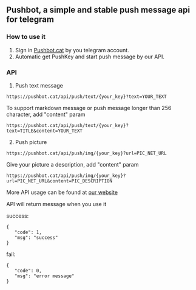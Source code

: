 ## Pushbot, a simple and stable push message api for telegram
### How to use it
1. Sign in [Pushbot.cat](https://pushbot.cat/) by you telegram account.
2. Automatic get PushKey and start push message by our API.

### API
1. Push text message
```
https://pushbot.cat/api/push/text/{your_key}?text=YOUR_TEXT
```
To support markdown message or push message longer than 256 character, add "content" param
```
https://pushbot.cat/api/push/text/{your_key}?text=TITLE&content=YOUR_TEXT
```

2. Push picture
```
https://pushbot.cat/api/push/img/{your_key}?url=PIC_NET_URL
```
Give your picture a description, add "content" param
```
https://pushbot.cat/api/push/img/{your_key}?url=PIC_NET_URL&content=PIC_DESCRIPTION
```
More API usage can be found at [our website](https://pushbot.cat/documentation)

API will return message when you use it

success:
```
{
   "code": 1,
   "msg": "success"
}
```
fail:
```
{
   "code": 0,
   "msg": "error message"
}
```
